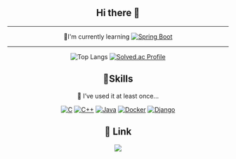 <div align="center">

## Hi there 👋
---

🌱I'm currently learning  [![Spring Boot](https://img.shields.io/badge/Spring%20Boot-6DB33F?logo=springboot&logoColor=fff)](#)

---
![Top Langs](https://github-readme-stats.vercel.app/api/top-langs/?username=gongmg63&exclude_repo=gongmg63.github.io)
[![Solved.ac Profile](http://mazassumnida.wtf/api/v2/generate_badge?boj=gongmg63)](https://solved.ac/gongmg63/)
## 💪Skills
🤔 I’ve used it at least once...
  
[![C](https://img.shields.io/badge/C-00599C?logo=c&logoColor=white)](#)
[![C++](https://img.shields.io/badge/C++-%2300599C.svg?logo=c%2B%2B&logoColor=white)](#)
[![Java](https://img.shields.io/badge/Java-%23ED8B00.svg?logo=openjdk&logoColor=white)](#)
[![Docker](https://img.shields.io/badge/Docker-2496ED?logo=docker&logoColor=fff)](#)
[![Django](https://img.shields.io/badge/Django-%23092E20.svg?logo=django&logoColor=white)](#)

## 🔗 Link
<a href="https://gongmg63.github.io" target="_blank"><img src="https://img.shields.io/badge/PORTFOLIO-181717?style=flat&logo=github&logoColor=white"/></a>


</div>

<!--
**gongmg63/gongmg63** is a ✨ _special_ ✨ repository because its `README.md` (this file) appears on your GitHub profile.

Here are some ideas to get you started:

- 🔭 I’m currently working on ...
- 🌱 I’m currently learning ...
- 👯 I’m looking to collaborate on ...
- 🤔 I’m looking for help with ...
- 💬 Ask me about ...
- 📫 How to reach me: ...
- 😄 Pronouns: ...
- ⚡ Fun fact: ...
-->
